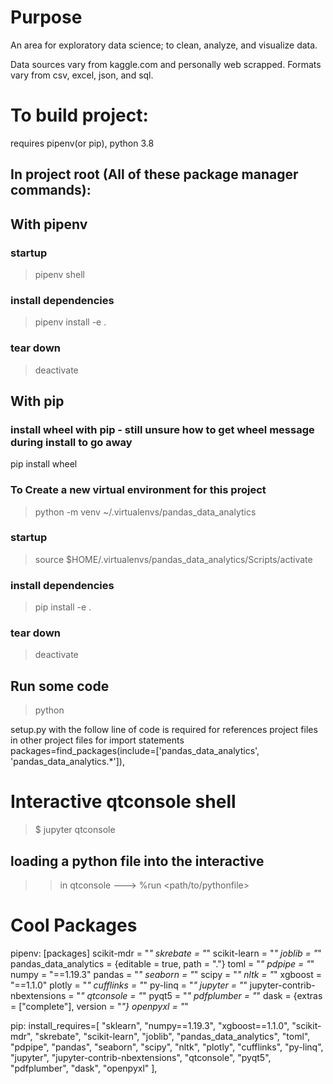 # Purpose
An area for exploratory data science; to clean, analyze, and visualize data. 

Data sources vary from kaggle.com and personally web scrapped. Formats vary from csv, excel, json, and sql.

# To build project:

requires pipenv(or pip), python 3.8

## In project root (All of these package manager commands):

## With pipenv
### startup
> pipenv shell
### install dependencies
> pipenv install -e .

### tear down
> deactivate

## With pip
### install wheel with pip - still unsure how to get wheel message during install to go away
pip install wheel
### To Create a new virtual environment for this project
> python -m venv ~/.virtualenvs/pandas_data_analytics

### startup
> source $HOME/.virtualenvs/pandas_data_analytics/Scripts/activate

### install dependencies
> pip install -e .

### tear down
> deactivate

## Run some code
> python <filename>

setup.py with the follow line of code is required for references project files in other project files for import statements
packages=find_packages(include=['pandas_data_analytics', 'pandas_data_analytics.*']),


# Interactive qtconsole shell
> $ jupyter qtconsole
## loading a python file into the interactive
>> in qtconsole ---> %run <path/to/pythonfile>

# Cool Packages
pipenv:
[packages]
scikit-mdr = "*"
skrebate = "*"
scikit-learn = "*"
joblib = "*"
pandas_data_analytics = {editable = true, path = "."}
toml = "*"
pdpipe = "*"
numpy = "==1.19.3"
pandas = "*"
seaborn = "*"
scipy = "*"
nltk = "*"
xgboost = "==1.1.0"
plotly = "*"
cufflinks = "*"
py-linq = "*"
jupyter = "*"
jupyter-contrib-nbextensions = "*"
qtconsole = "*"
pyqt5 = "*"
pdfplumber = "*"
dask = {extras = ["complete"], version = "*"}
openpyxl = "*"

pip:
    install_requires=[
        "sklearn",
        "numpy==1.19.3",
        "xgboost==1.1.0",
        "scikit-mdr",
        "skrebate",
        "scikit-learn",
        "joblib",
        "pandas_data_analytics",
        "toml",
        "pdpipe",
        "pandas",
        "seaborn",
        "scipy",
        "nltk",
        "plotly",
        "cufflinks",
        "py-linq",
        "jupyter",
        "jupyter-contrib-nbextensions",
        "qtconsole",
        "pyqt5",
        "pdfplumber",
        "dask",
        "openpyxl"
    ],
